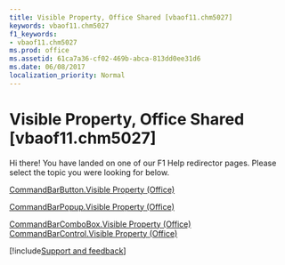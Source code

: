 ```yaml
---
title: Visible Property, Office Shared [vbaof11.chm5027]
keywords: vbaof11.chm5027
f1_keywords:
- vbaof11.chm5027
ms.prod: office
ms.assetid: 61ca7a36-cf02-469b-abca-813dd0ee31d6
ms.date: 06/08/2017
localization_priority: Normal
---
```



# Visible Property, Office Shared [vbaof11.chm5027]

Hi there! You have landed on one of our F1 Help redirector pages. Please select the topic you were looking for below.

[CommandBarButton.Visible Property (Office)](http://msdn.microsoft.com/library/121d4c6d-141d-882d-c77e-2ed9357c9445%28Office.15%29.aspx)

[CommandBarPopup.Visible Property (Office)](http://msdn.microsoft.com/library/03b74aed-4f36-c45b-a490-a7143542307e%28Office.15%29.aspx)

[CommandBarComboBox.Visible Property (Office)](http://msdn.microsoft.com/library/d3fa2bfe-10ea-70d7-40f9-bf757fff6e27%28Office.15%29.aspx)
[CommandBarControl.Visible Property (Office)](http://msdn.microsoft.com/library/9aa5f926-af48-5685-da7f-ea960c4cdbb3%28Office.15%29.aspx)

[!include[Support and feedback](~/includes/feedback-boilerplate.md)]
